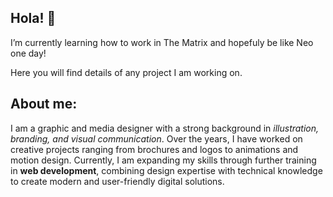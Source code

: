 ## Hola! 👋
I’m currently learning how to work in The Matrix and hopefuly be like Neo one day!

Here you will find details of any project I am working on.

## About me:

I am a graphic and media designer with a strong background in *illustration, branding, and visual communication*. Over the years, I have worked on creative projects ranging from brochures and logos to animations and motion design. Currently, I am expanding my skills through further training in **web development**, combining design expertise with technical knowledge to create modern and user-friendly digital solutions.

<!--
**Rafael-Lugo/Rafael-Lugo** is a ✨ _special_ ✨ repository because its `README.md` (this file) appears on your GitHub profile.

Here are some ideas to get you started:

- 🔭 I’m currently working on ...
- 🌱 I’m currently learning ...
- 👯 I’m looking to collaborate on ...
- 🤔 I’m looking for help with ...
- 💬 Ask me about ...
- 📫 How to reach me: ...
- 😄 Pronouns: ...
- ⚡ Fun fact: ...
-->
